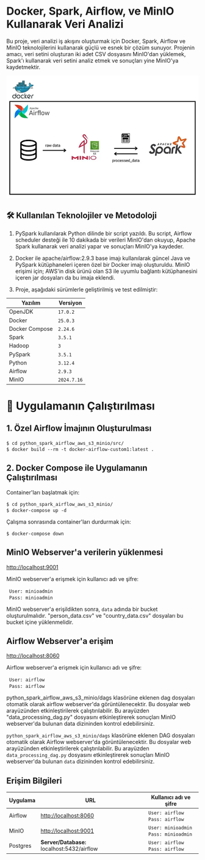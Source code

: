 # Docker, Spark, Airflow, ve MinIO Kullanarak Veri Analizi


Bu proje, veri analizi iş akışını oluşturmak için Docker, Spark, Airflow ve MinIO teknolojilerini kullanarak güçlü ve
esnek bir çözüm sunuyor. Projenin amacı, veri setini oluşturan iki adet CSV dosyasını MinIO'dan yüklemek, Spark'ı 
kullanarak veri setini analiz etmek ve sonuçları yine MinIO'ya kaydetmektir.

![diagram](./docker_spark_airflow_minio.png)

## 🛠 Kullanılan Teknolojiler ve Metodoloji


1. PySpark kullanılarak Python dilinde bir script yazıldı. Bu script, Airflow scheduler desteği ile 10 dakikada bir verileri MinIO'dan okuyup, Apache Spark kullanarak veri analizi yapar ve sonuçları MinIO'ya kaydeder.
2. Docker ile apache/airflow:2.9.3 base imajı kullanılarak güncel Java ve PySpark kütüphaneleri içeren özel bir Docker imajı oluşturuldu. MinIO erişimi için; AWS'in disk ürünü olan S3 ile uyumlu bağlantı kütüphanesini içeren jar dosyaları da bu imaja eklendi.

3. Proje, aşağıdaki sürümlerle geliştirilmiş ve test edilmiştir:


| Yazılım        | Versiyon     |
|----------------|--------------|
| OpenJDK        | `17.0.2`     |
| Docker         | `25.0.3`     |
| Docker Compose | `2.24.6`     |
| Spark          | `3.5.1`      |
| Hadoop         | `3`          |
| PySpark        | `3.5.1`      |
| Python         | `3.12.4`     |
| Airflow        | `2.9.3`      |
| MinIO          | `2024.7.16`  |


# 🚀 Uygulamanın Çalıştırılması
## 1. Özel Airflow İmajının Oluşturulması

    $ cd python_spark_airflow_aws_s3_minio/src/
    $ docker build --rm -t docker-airflow-custom1:latest .  

## 2. Docker Compose ile Uygulamanın Çalıştırılması
Container'ları başlatmak için:

    $ cd python_spark_airflow_aws_s3_minio/
    $ docker-compose up -d

Çalışma sonrasında container'ları durdurmak için:

    $ docker-compose down


## MinIO Webserver'a verilerin yüklenmesi

[http://localhost:9001](http://localhost:9001)

MinIO webserver'a erişmek için kullanıcı adı ve şifre: 

``` User: minioadmin``` <br> ``` Pass: minioadmin```

MinIO webserver'a erişildikten sonra, `data` adında bir bucket oluşturulmalıdır.
"person_data.csv" ve "country_data.csv" dosyaları bu bucket içine yüklenmelidir.

## Airflow Webserver'a erişim

[http://localhost:8060](http://localhost:8060)

Airflow webserver'a erişmek için kullanıcı adı ve şifre: 

``` User: airflow``` <br> ``` Pass: airflow```

python_spark_airflow_aws_s3_minio/dags klasörüne eklenen dag dosyaları otomatik olarak airflow webserver'da görüntülenecektir.
Bu dosyalar web arayüzünden etkinleştirilerek çalıştırılabilir. Bu arayüzden "data_processing_dag.py" dosyasını etkinleştirerek 
sonuçları MinIO webserver'da bulunan data dizininden kontrol edebilirsiniz.

`python_spark_airflow_aws_s3_minio/dags` klasörüne eklenen DAG dosyaları otomatik olarak Airflow webserver'da görüntülenecektir. 
Bu dosyalar web arayüzünden etkinleştirilerek çalıştırılabilir. Bu arayüzden `data_processing_dag.py` dosyasını etkinleştirerek 
sonuçları MinIO webserver'da bulunan `data` dizininden kontrol edebilirsiniz.

## Erişim Bilgileri 

| Uygulama       | URL                                            | Kullanıcı adı ve şifre                               |
|----------------|------------------------------------------------|------------------------------------------------------|
| Airflow        | [http://localhost:8060](http://localhost:8085) | ``` User: airflow``` <br> ``` Pass: airflow```       |         |
| MinIO          | [http://localhost:9001](http://localhost:9001) | ``` User: minioadmin``` <br> ``` Pass: minioadmin``` |           |
| Postgres       | **Server/Database:** localhost:5432/airflow    | ``` User: airflow``` <br> ``` Pass: airflow```       |           | 